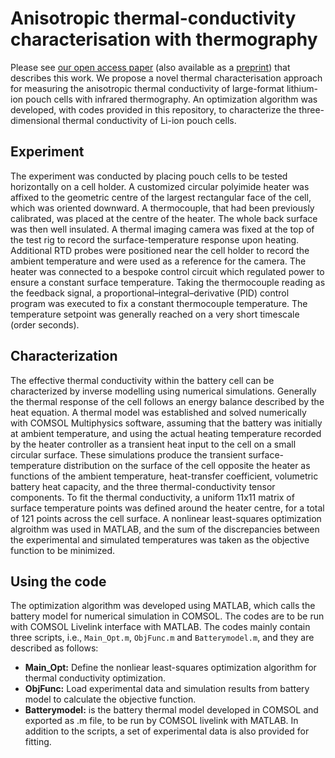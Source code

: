 # Anisotropic thermal-conductivity characterisation with thermography

Please see [our open access paper](https://doi.org/10.1002/batt.202100401) (also available as a [preprint](https://arxiv.org/abs/2112.09768)) that describes this work. We propose a novel thermal characterisation approach for measuring the anisotropic thermal conductivity of large-format lithium-ion pouch cells with infrared thermography. An optimization algorithm was developed, with codes provided in this repository, to characterize the three-dimensional thermal conductivity of Li-ion pouch cells.

## Experiment

The experiment was conducted by placing pouch cells to be tested horizontally on a cell holder. A customized circular polyimide heater was affixed to the geometric centre of the largest rectangular face of the cell, which was oriented downward. A thermocouple, that had been previously calibrated, was placed at the centre of the heater. The whole back surface was then well insulated. A thermal imaging camera was fixed at the top of the test rig to record the surface-temperature response upon heating. Additional RTD probes were positioned near the cell holder to record the ambient temperature and were used as a reference for the camera. The heater was connected to a bespoke control circuit which regulated power to ensure a constant surface temperature. Taking the thermocouple reading as the feedback signal, a proportional–integral–derivative (PID) control program was executed to fix a constant thermocouple temperature. The temperature setpoint was generally reached on a very short timescale (order seconds). 

## Characterization

The effective thermal conductivity within the battery cell can be characterized by inverse modelling using numerical simulations. Generally the thermal response of the cell follows an energy balance described by the heat equation. A thermal model was established and solved numerically with COMSOL Multiphysics software, assuming that the battery was initially at ambient temperature, and using the actual heating temperature recorded by the heater controller as a transient heat input to the cell on a small circular surface. These simulations produce the transient surface-temperature distribution on the surface of the cell opposite the heater as functions of the ambient temperature, heat-transfer coefficient, volumetric battery heat capacity, and the three thermal-conductivity tensor components. To fit the thermal conductivity, a uniform 11x11 matrix of surface temperature points was defined around the heater centre, for a total of 121 points across the cell surface. A nonlinear least-squares optimization algroithm was used in MATLAB, and the sum of the discrepancies between the experimental and simulated temperatures was taken as the objective function to be minimized.

## Using the code

The optimization algorithm was developed using MATLAB, which calls the battery model for numerical simulation in COMSOL. The codes are to be run with COMSOL Livelink interface with MATLAB. The codes mainly contain three scripts, i.e., `Main_Opt.m`, `ObjFunc.m` and `Batterymodel.m`, and they are described as follows:
- **Main_Opt:** Define the nonliear least-squares optimization algorithm for thermal conductivity optimization.
- **ObjFunc:** Load experimental data and simulation results from battery model to calculate the objective function.
- **Batterymodel:** is the battery thermal model developed in COMSOL and exported as .m file, to be run by COMSOL livelink with MATLAB.
In addition to the scripts, a set of experimental data is also provided for fitting.
